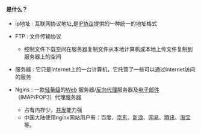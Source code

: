 #### 是什么？

+ ip地址 : 互联网协议地址,是[IP协议](https://baike.baidu.com/item/IP%E5%8D%8F%E8%AE%AE)提供的一种统一的地址格式 
+ FTP : 文件传输协议 
  + 控制文件下载空间在服务器复制文件从本地计算机或本地上传文件复制到服务器上的空间 
+ 服务器 : 它只是Internet上的一台计算机，它托管了一些可以通过Internet访问的服务 

+ Ngins : 一款[轻量级](https://baike.baidu.com/item/%E8%BD%BB%E9%87%8F%E7%BA%A7/10002835)的[Web](https://baike.baidu.com/item/Web/150564) 服务器/[反向代理](https://baike.baidu.com/item/%E5%8F%8D%E5%90%91%E4%BB%A3%E7%90%86/7793488)服务器及[电子邮件](https://baike.baidu.com/item/%E7%94%B5%E5%AD%90%E9%82%AE%E4%BB%B6/111106)（IMAP/POP3）代理服务器 
  + 占有内存少，[并发](https://baike.baidu.com/item/%E5%B9%B6%E5%8F%91/11024806)能力强 
  + 中国大陆使用nginx网站用户有：百度、[京东](https://baike.baidu.com/item/%E4%BA%AC%E4%B8%9C/210931)、[新浪](https://baike.baidu.com/item/%E6%96%B0%E6%B5%AA/125692)、[网易](https://baike.baidu.com/item/%E7%BD%91%E6%98%93/185754)、[腾讯](https://baike.baidu.com/item/%E8%85%BE%E8%AE%AF/112204)、[淘宝](https://baike.baidu.com/item/%E6%B7%98%E5%AE%9D/145661)等。 

